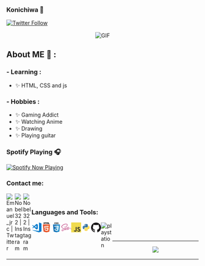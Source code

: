### Konichiwa 👋

[![Twitter Follow](https://img.shields.io/twitter/follow/Emanuel_jrc?color=1DA1F2&logo=twitter&style=for-the-badge)](https://twitter.com/intent/follow?original_referer=https%3A%2F%2Fgithub.com%2FEmanuel_jrc&screen_name=Emanuel_jrc)

<div align="center">
<img hight="300" width="700" alt="GIF" align="center" src="https://github.com/Xx-Ashutosh-xX/Xx-Ashutosh-xX/blob/master/assets/13626.gif">
</div>

## About ME 💬 :

### - Learning :
- ✨ HTML, CSS and js

### - Hobbies : 
- ✨ Gaming Addict
- ✨ Watching Anime
- ✨ Drawing
- ✨ Playing guitar


### Spotify Playing 🎧

[<img src="https://spotify-readme-nobel322.vercel.app/api/spotify-playing" alt="Spotify Now Playing" width="350" />](https://open.spotify.com/user/u9zypggz3h3jkl2ctr6tvnlhq)

### Contact me:

[<img align="left" alt="Emanuel_jrc | Twitter" width="22px" src="https://cdn.jsdelivr.net/npm/simple-icons@v3/icons/twitter.svg" />][twitter]

[<img align="left" alt="Nobel322 | Instagram" width="22px" src="https://cdn.jsdelivr.net/npm/simple-icons@v3/icons/instagram.svg" />][instagram]

[<img align="left" alt="Nobel322 | Instagram" width="22px" src="https://cdn.jsdelivr.net/npm/simple-icons@v3/icons/discord.svg" />][discord]

<br />

### Languages and Tools:

<img align="left" alt="Visual Studio Code" width="26px" src="https://raw.githubusercontent.com/github/explore/80688e429a7d4ef2fca1e82350fe8e3517d3494d/topics/visual-studio-code/visual-studio-code.png" />

<img align="left" alt="HTML5" width="26px" src="https://raw.githubusercontent.com/github/explore/80688e429a7d4ef2fca1e82350fe8e3517d3494d/topics/html/html.png" />

<img align="left" alt="CSS3" width="26px" src="https://raw.githubusercontent.com/github/explore/80688e429a7d4ef2fca1e82350fe8e3517d3494d/topics/css/css.png" />

<img align="left" alt="Sass" width="26px" src="https://raw.githubusercontent.com/github/explore/80688e429a7d4ef2fca1e82350fe8e3517d3494d/topics/sass/sass.png" />

<img align="left" alt="JavaScript" width="26px" src="https://raw.githubusercontent.com/github/explore/80688e429a7d4ef2fca1e82350fe8e3517d3494d/topics/javascript/javascript.png" />

<img align="left" alt="Python" width="26px" src="https://raw.githubusercontent.com/github/explore/80688e429a7d4ef2fca1e82350fe8e3517d3494d/topics/python/python.png" />

<img align="left" alt="GitHub" width="26px" src="https://raw.githubusercontent.com/github/explore/78df643247d429f6cc873026c0622819ad797942/topics/github/github.png" />

<img align="left" alt="playstation" width="30px" src="https://github.com/Nobel322/Nobel322/blob/main/Assets/Icons/Playstation_icon.png" />

<br />

<br />

---


 <p align="center" >  
  <a href="https://github.com/Nobel322/github-readme-stats"> 
<img  src="https://github-readme-stats.vercel.app/api?username=Nobel322&show_icons=true&theme=radical"/>
  </a>
  </p>

*************

[twitter follow]: https://twitter.com/Emanuel_jrc

[twitter]: https://twitter.com/Emanuel_jrc

[instagram]: https://instagram.com/Nobel322

[discord]: https://discordapp.com/users/193822954499342338
